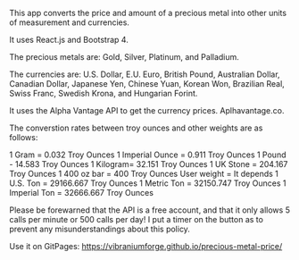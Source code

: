 This app converts the price and amount of a precious metal into other units of measurement and currencies.

It uses React.js and Bootstrap 4.

The precious metals are: Gold, Silver, Platinum, and Palladium.

The currencies are: U.S. Dollar, E.U. Euro, British Pound, Australian Dollar, Canadian Dollar, Japanese Yen, Chinese Yuan, Korean Won, Brazilian Real, Swiss Franc, Swedish Krona, and Hungarian Forint.

It uses the Alpha Vantage API to get the currency prices. Aplhavantage.co.

The converstion rates between troy ounces and other weights are as follows:

1 Gram = 0.032 Troy Ounces
1 Imperial Ounce = 0.911 Troy Ounces
1 Pound - 14.583 Troy Ounces
1 Kilogram= 32.151 Troy Ounces
1 UK Stone = 204.167 Troy Ounces
1 400 oz bar = 400 Troy Ounces
User weight = It depends
1 U.S. Ton = 29166.667 Troy Ounces
1 Metric Ton = 32150.747 Troy Ounces
1 Imperial Ton = 32666.667 Troy Ounces

Please be forewarned that the API is a free account, and that it only allows 5 calls per minute or 500 calls per day! I put a timer on the button as to prevent any misunderstandings about this policy.

Use it on GitPages: https://vibraniumforge.github.io/precious-metal-price/
